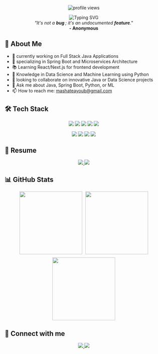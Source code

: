 <p align="center">
  <img src="https://komarev.com/ghpvc/?username=mashateayoub&label=Profile%20views&color=0e75b6&style=flat" alt="profile views" />
</p>
<div align="center">
  <img src="https://readme-typing-svg.demolab.com?font=Fira+Code&weight=600&size=28&duration=3000&pause=1000&color=3F91F7&center=true&vCenter=true&random=false&width=435&lines=Hi+there!+I'm+Ayoub+%F0%9F%91%8B;Full-Stack+Java+Developer" alt="Typing SVG" />
</div>

<div align="center">
  <i>"It's not a <b>bug </b>; it's an undocumented <b>feature</b>."</i>
  <br/>
  <b>- Anonymous</b>
</div>

## 🚀 About Me
- 🔭 currently working on Full Stack Java Applications
- 🌱 specializing in Spring Boot and Microservices Architecture
- 📚 Learning React/Next.js for frontend development
- 🤖 Knowledge in Data Science and Machine Learning using Python
- 👯 looking to collaborate on innovative Java or Data Science projects
- 💬 Ask me about Java, Spring Boot, Python, or ML
- 📫 How to reach me: mashateayoub@gmail.com

## 🛠️ Tech Stack
<p align="center">
  <img src="https://img.shields.io/badge/java-%23ED8B00.svg?style=for-the-badge&logo=openjdk&logoColor=white" />
  <img src="https://img.shields.io/badge/spring-%236DB33F.svg?style=for-the-badge&logo=spring&logoColor=white" />
  <img src="https://img.shields.io/badge/Next-black?style=for-the-badge&logo=next.js&logoColor=white" />
  <img src="https://img.shields.io/badge/python-3670A0?style=for-the-badge&logo=python&logoColor=ffdd54" />
  <img src="https://img.shields.io/badge/pytorch-%23150458.svg?style=for-the-badge&logo=pytorch&logoColor=white" />
</p>

<p align="center">
    <img src="https://img.shields.io/badge/TensorFlow-%23FF6F00.svg?style=for-the-badge&logo=TensorFlow&logoColor=white" />
  <img src="https://img.shields.io/badge/docker-%230db7ed.svg?style=for-the-badge&logo=docker&logoColor=white" />
  <img src="https://img.shields.io/badge/postgres-%23316192.svg?style=for-the-badge&logo=postgresql&logoColor=white" />
  <img src="https://img.shields.io/badge/mysql-%234ea94b.svg?style=for-the-badge&logo=mongodb&logoColor=white" />
</p>

## 📄 Resume
<p align="center">
  <a href="https://portfolio-next-js-mashate.vercel.app/resume/resume_en.pdf">
    <img src="https://img.shields.io/badge/Resume-English-%23D14836?style=for-the-badge&logo=files&logoColor=white" />
  </a>
  <a href="https://portfolio-next-js-mashate.vercel.app/resume/resume_fr.pdf">
    <img src="https://img.shields.io/badge/CV-Français-%2371B8ED?style=for-the-badge&logo=files&logoColor=white" />
  </a>
</p>


## 📊 GitHub Stats
<div align="center" style="display: flex; flex-wrap: wrap; gap: 10px; justify-content: center;">
  <img height="200px" src="https://github-readme-stats.vercel.app/api?username=mashateayoub&theme=tokyonight&hide_border=true&include_all_commits=false&count_private=true" />
  <img height="200px" src="https://github-readme-streak-stats.herokuapp.com/?user=mashateayoub&theme=tokyonight&hide_border=true" />
  <img height="200px" src="https://github-readme-stats.vercel.app/api/top-langs/?username=mashateayoub&theme=tokyonight&hide_border=true&include_all_commits=false&count_private=true&layout=compact" />
</div>

## 🤝 Connect with me
<p align="center">
  <a href="https://www.linkedin.com/in/ayoubmashate/">
    <img src="https://img.shields.io/badge/LinkedIn-%230077B5.svg?style=for-the-badge&logo=linkedin&logoColor=white" />
  </a>
  <a href="https://twitter.com/mashateayoub">
    <img src="https://img.shields.io/badge/Twitter-%231DA1F2.svg?style=for-the-badge&logo=Twitter&logoColor=white" />
  </a>
</p>




